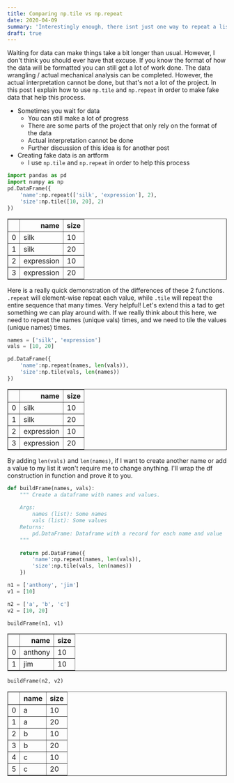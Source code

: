 ```yaml
---
title: Comparing np.tile vs np.repeat
date: 2020-04-09
summary: 'Interestingly enough, there isnt just one way to repeat a list.'
draft: true
---
```

Waiting for data can make things take a bit longer than usual. However, I don't think you should ever have that excuse. If you know the format of how the data will be formatted you can still get a lot of work done. The data wrangling / actual mechanical analysis can be completed. However, the actual interpretation cannot be done, but that's not a lot of the project. In this post I explain how to use `np.tile` and `np.repeat` in order to make fake data that help this process.

- Sometimes you wait for data
    - You can still make a lot of progress
    - There are some parts of the project that only rely on the format of the data
    - Actual interpretation cannot be done
    - Further discussion of this idea is for another post
- Creating fake data is an artform
    - I use `np.tile` and `np.repeat` in order to help this process


```python
import pandas as pd
import numpy as np
pd.DataFrame({
    'name':np.repeat(['silk', 'expression'], 2),
    'size':np.tile([10, 20], 2)
})
```




<div>
<style scoped>
    .dataframe tbody tr th:only-of-type {
        vertical-align: middle;
    }

    .dataframe tbody tr th {
        vertical-align: top;
    }

    .dataframe thead th {
        text-align: right;
    }
</style>
<table border="1" class="dataframe">
  <thead>
    <tr style="text-align: right;">
      <th></th>
      <th>name</th>
      <th>size</th>
    </tr>
  </thead>
  <tbody>
    <tr>
      <td>0</td>
      <td>silk</td>
      <td>10</td>
    </tr>
    <tr>
      <td>1</td>
      <td>silk</td>
      <td>20</td>
    </tr>
    <tr>
      <td>2</td>
      <td>expression</td>
      <td>10</td>
    </tr>
    <tr>
      <td>3</td>
      <td>expression</td>
      <td>20</td>
    </tr>
  </tbody>
</table>
</div>



Here is a really quick demonstration of the differences of these 2 functions. `.repeat` will element-wise repeat each value, while `.tile` will repeat the entire sequence that many times. Very helpful! Let's extend this a tad to get something we can play around with. If we really think about this here, we need to repeat the names (unique vals) times, and we need to tile the values (unique names) times.


```python
names = ['silk', 'expression']
vals = [10, 20]

pd.DataFrame({
    'name':np.repeat(names, len(vals)),
    'size':np.tile(vals, len(names))
})
```




<div>
<style scoped>
    .dataframe tbody tr th:only-of-type {
        vertical-align: middle;
    }

    .dataframe tbody tr th {
        vertical-align: top;
    }

    .dataframe thead th {
        text-align: right;
    }
</style>
<table border="1" class="dataframe">
  <thead>
    <tr style="text-align: right;">
      <th></th>
      <th>name</th>
      <th>size</th>
    </tr>
  </thead>
  <tbody>
    <tr>
      <td>0</td>
      <td>silk</td>
      <td>10</td>
    </tr>
    <tr>
      <td>1</td>
      <td>silk</td>
      <td>20</td>
    </tr>
    <tr>
      <td>2</td>
      <td>expression</td>
      <td>10</td>
    </tr>
    <tr>
      <td>3</td>
      <td>expression</td>
      <td>20</td>
    </tr>
  </tbody>
</table>
</div>



By adding `len(vals)` and `len(names)`, if I want to create another name or add a value to my list it won't require me to change anything. I'll wrap the df construction in function and prove it to you.


```python
def buildFrame(names, vals):
    """ Create a dataframe with names and values.
    
    Args:
        names (list): Some names
        vals (list): Some values
    Returns:
        pd.DataFrame: Dataframe with a record for each name and value
    """
    
    return pd.DataFrame({
        'name':np.repeat(names, len(vals)),
        'size':np.tile(vals, len(names))
    })

n1 = ['anthony', 'jim']
v1 = [10]

n2 = ['a', 'b', 'c']
v2 = [10, 20]
```


```python
buildFrame(n1, v1)
```




<div>
<style scoped>
    .dataframe tbody tr th:only-of-type {
        vertical-align: middle;
    }

    .dataframe tbody tr th {
        vertical-align: top;
    }

    .dataframe thead th {
        text-align: right;
    }
</style>
<table border="1" class="dataframe">
  <thead>
    <tr style="text-align: right;">
      <th></th>
      <th>name</th>
      <th>size</th>
    </tr>
  </thead>
  <tbody>
    <tr>
      <td>0</td>
      <td>anthony</td>
      <td>10</td>
    </tr>
    <tr>
      <td>1</td>
      <td>jim</td>
      <td>10</td>
    </tr>
  </tbody>
</table>
</div>




```python
buildFrame(n2, v2)
```




<div>
<style scoped>
    .dataframe tbody tr th:only-of-type {
        vertical-align: middle;
    }

    .dataframe tbody tr th {
        vertical-align: top;
    }

    .dataframe thead th {
        text-align: right;
    }
</style>
<table border="1" class="dataframe">
  <thead>
    <tr style="text-align: right;">
      <th></th>
      <th>name</th>
      <th>size</th>
    </tr>
  </thead>
  <tbody>
    <tr>
      <td>0</td>
      <td>a</td>
      <td>10</td>
    </tr>
    <tr>
      <td>1</td>
      <td>a</td>
      <td>20</td>
    </tr>
    <tr>
      <td>2</td>
      <td>b</td>
      <td>10</td>
    </tr>
    <tr>
      <td>3</td>
      <td>b</td>
      <td>20</td>
    </tr>
    <tr>
      <td>4</td>
      <td>c</td>
      <td>10</td>
    </tr>
    <tr>
      <td>5</td>
      <td>c</td>
      <td>20</td>
    </tr>
  </tbody>
</table>
</div>


